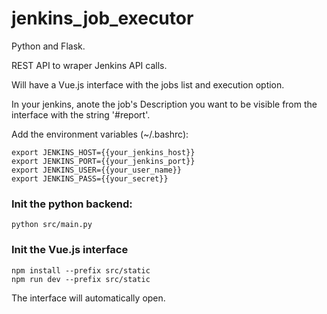 # jenkins_job_executor

Python and Flask.

REST API to wraper Jenkins API calls.

Will have a Vue.js interface with the jobs list and execution option.


In your jenkins, anote the job's Description you want to be visible from the interface with the string '#report'.


Add the environment variables (~/.bashrc):

```
export JENKINS_HOST={{your_jenkins_host}}
export JENKINS_PORT={{your_jenkins_port}}
export JENKINS_USER={{your_user_name}}
export JENKINS_PASS={{your_secret}}
```

### Init the python backend:
```
python src/main.py
```

### Init the Vue.js interface
```
npm install --prefix src/static
npm run dev --prefix src/static
```

The interface will automatically open.
